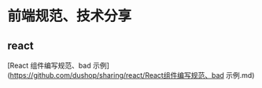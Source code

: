 # 前端规范、技术分享

## react

[React 组件编写规范、bad 示例](https://github.com/dushop/sharing/react/React组件编写规范、bad 示例.md)
